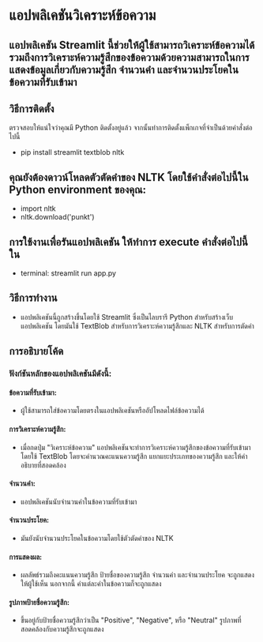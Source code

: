 # แอปพลิเคชันวิเคราะห์ข้อความ

## แอปพลิเคชัน Streamlit นี้ช่วยให้ผู้ใช้สามารถวิเคราะห์ข้อความได้รวมถึงการวิเคราะห์ความรู้สึกของข้อความด้วยความสามารถในการแสดงข้อมูลเกี่ยวกับความรู้สึก จำนวนคำ และจำนวนประโยคในข้อความที่รับเข้ามา

## วิธีการติดตั้ง
ตรวจสอบให้แน่ใจว่าคุณมี Python ติดตั้งอยู่แล้ว จากนั้นทำการติดตั้งแพ็กเกจที่จำเป็นด้วยคำสั่งต่อไปนี้ 
* pip install streamlit textblob nltk

## คุณยังต้องดาวน์โหลดตัวตัดคำของ NLTK โดยใช้คำสั่งต่อไปนี้ใน Python environment ของคุณ:
* import nltk
* nltk.download('punkt')

## การใช้งานเพื่อรันแอปพลิเคชัน ให้ทำการ execute คำสั่งต่อไปนี้ใน 
* terminal: streamlit run app.py

## วิธีการทำงาน
* แอปพลิเคชันนี้ถูกสร้างขึ้นโดยใช้ Streamlit ซึ่งเป็นไลบรารี Python สำหรับสร้างเว็บแอปพลิเคชัน โดยมันใช้ TextBlob สำหรับการวิเคราะห์ความรู้สึกและ NLTK สำหรับการตัดคำ

## การอธิบายโค้ด
### ฟังก์ชันหลักของแอปพลิเคชันมีดังนี้:

#### ข้อความที่รับเข้ามา: 
* ผู้ใช้สามารถใส่ข้อความโดยตรงในแอปพลิเคชันหรืออัปโหลดไฟล์ข้อความได้

#### การวิเคราะห์ความรู้สึก: 
* เมื่อกดปุ่ม "วิเคราะห์ข้อความ" แอปพลิเคชันจะทำการวิเคราะห์ความรู้สึกของข้อความที่รับเข้ามาโดยใช้ TextBlob โดยจะคำนวณคะแนนความรู้สึก แยกแยะประเภทของความรู้สึก และให้คำอธิบายที่สอดคล้อง

#### จำนวนคำ: 
* แอปพลิเคชันนับจำนวนคำในข้อความที่รับเข้ามา

#### จำนวนประโยค: 
* มันยังนับจำนวนประโยคในข้อความโดยใช้ตัวตัดคำของ NLTK

#### การแสดงผล: 
* ผลลัพธ์รวมถึงคะแนนความรู้สึก ป้ายชื่อของความรู้สึก จำนวนคำ และจำนวนประโยค จะถูกแสดงให้ผู้ใช้เห็น นอกจากนี้ คำแต่ละคำในข้อความก็จะถูกแสดง

#### รูปภาพป้ายชื่อความรู้สึก: 
* ขึ้นอยู่กับป้ายชื่อความรู้สึกว่าเป็น "Positive", "Negative", หรือ "Neutral" รูปภาพที่สอดคล้องกับความรู้สึกจะถูกแสดง


